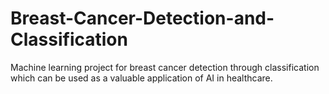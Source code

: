 # Breast-Cancer-Detection-and-Classification
Machine learning project for breast cancer detection through classification which can be used as a  valuable application of AI in healthcare.
